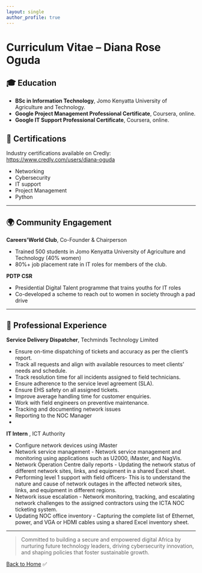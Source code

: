 ```yaml
---
layout: single
author_profile: true
---
```


# Curriculum Vitae – Diana Rose Oguda


## 🎓 Education
  
- **BSc in Information Technology**, Jomo Kenyatta University of Agriculture and Technology.
- **Google Project Management Professional Certificate**, Coursera, online.
- **Google IT Support Professional Certificate**, Coursera, online.


## 📜 Certifications

Industry certifications available on Credly: https://www.credly.com/users/diana-oguda

- Networking
- Cybersecurity
- IT support
- Project Management
- Python

---

## 🌍 Community Engagement

**Careers'World Club**, Co-Founder & Chairperson    
- Trained 500 students in Jomo Kenyatta University of Agriculture and Technology (40% women)  
- 80%+ job placement rate in IT roles for members of the club.    

**PDTP CSR** 
- Presidential Digital Talent programme that trains youths for IT roles
- Co-developed a scheme to reach out to women in society through a pad drive 

---

## 💼 Professional Experience

**Service Delivery Dispatcher**, Techminds Technology Limited
- Ensure on-time dispatching of tickets and accuracy as per the client’s report.  
- Track all requests and align with available resources to meet clients’ needs and schedule.  
- Track resolution time for all incidents assigned to field technicians.
- Ensure adherence to the service level agreement (SLA).
- Ensure EHS safety on all assigned tickets.  
- Improve average handling time for customer enquiries.
- Work with field engineers on preventive maintenance.  
- Tracking and documenting network issues
- Reporting to the NOC Manager
- 
 **IT Intern** , ICT Authority  
- Configure network devices using iMaster
- Network service management - Network service management and monitoring using applications such as U2000, iMaster, and NagVis.
- Network Operation Centre daily reports - Updating the network status of different network sites, links, and equipment in a shared Excel sheet.
- Performing level 1 support with field officers- This is to understand the nature and cause of network outages in the affected network sites, links, and equipment in different regions.
- Network issue escalation - Network monitoring, tracking, and escalating network challenges to the assigned contractors using the ICTA NOC ticketing system.
- Updating NOC office inventory - Capturing the complete list of Ethernet, power, and VGA or HDMI cables using a shared Excel inventory sheet.


---

> Committed to building a secure and empowered digital Africa by nurturing future technology leaders, driving cybersecurity innovation, and shaping policies that foster sustainable growth.

[Back to Home](/)
✅
